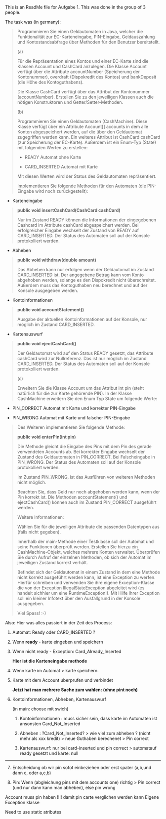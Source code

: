 This is an ReadMe file for Aufgabe 1. This was done in the group of 3 people.

The task was (in germany):

> Programmieren Sie einen Geldautomaten in Java, welcher die Funktionalität zur EC-Karteneingabe, PIN-Eingabe, Geldauszahlung und Kontostandsabfrage über Methoden für den Benutzer bereitstellt.
> 
> (a)
> 
> Für die Repräsentation eines Kontos und einer EC-Karte sind die Klassen Account und CashCard anzulegen. Die Klasse Account verfügt über die Attribute accountNumber (Speicherung der Kontonummer), overdraft (Dispokredit des Kontos) und bankDeposit (die Höhe des Kontoguthabens).
> 
> Die Klasse CashCard verfügt über das Attribut der Kontonummer (accountNumber). Erstellen Sie zu den jeweiligen Klassen auch die nötigen Konstruktoren und Getter/Setter-Methoden.
> 
> (b)
> 
> Programmieren Sie einen Geldautomaten (CashMachine). Diese Klasse verfügt über ein Attribute Account[] accounts in dem alle Konten abgespeichert werden, auf die über den Geldautomat zugegriffen werden kann. Ein weiteres Attribut ist CashCard cashCard (zur Speicherung der EC-Karte). Außerdem ist ein Enum-Typ (State) mit folgenden Werten zu erstellen:
> 
>  
> - READY Automat ohne Karte
>  
> - CARD_INSERTED Automat mit Karte
> 
> Mit diesen Werten wird der Status des Geldautomaten repräsentiert.
> 
> Implementieren Sie folgende Methoden für den Automaten (die PIN-Eingabe wird noch zurückgestellt):
> 
> 
-  Karteneingabe
> 
> **public void insertCashCard(CashCard cashCard)**
> 
> Nur im Zustand READY können die Informationen der eingegebenen Cashcard im Attribute cashCard abgespeichert werden. Bei erfolgreicher Eingabe wechselt der Zustand von READY auf CARD_INSERTED. Der Status des Automaten soll auf der Konsole protokolliert werden.
> 
> 
-    Abheben
> 
> **public void withdraw(double amount)**
> 
> Das Abheben kann nur erfolgen wenn der Geldautomat im Zustand CARD_INSERTED ist. Der angegebene Betrag kann vom Konto abgehoben werden, solange es den Dispokredit nicht überschreitet. Außerdem muss das Kontoguthaben neu berechnet und auf der Konsole ausgegeben werden.
> 
> 
-  Kontoinformationen
> 
> **public void accountStatement()**
> 
> Ausgabe der aktuellen Kontoinformationen auf der Konsole, nur möglich im Zustand CARD_INSERTED.
> 
>
-  Kartenauswurf
> 
> **public void ejectCashCard()**
> 
> Der Geldautomat wird auf den Status READY gesetzt, das Attribute cashCard wird zur Nullreferenz. Das ist nur möglich im Zustand CARD_INSERTED. Der Status des Automaten soll auf der Konsole protokolliert werden.
> 
> (c)
> 
> Erweitern Sie die Klasse Account um das Attribut int pin (steht natürlich für die zur Karte gehörende PIN). In der Klasse CashMachine erweitern Sie den Enum Typ State um folgende Werte:
> 
> 
- PIN_CORRECT Automat mit Karte und korrekter PIN-Eingabe
> 
> 
- PIN_WRONG Automat mit Karte und falscher PIN-Eingabe
> 
> Des Weiteren implementieren Sie folgende Methode:
> 
>  **public void enterPin(int pin)**
> 
> Die Methode gleicht die Eingabe des Pins mit dem Pin des gerade verwendeten Accounts ab. Bei korrekter Eingabe wechselt der Zustand des Geldautomaten in PIN_CORRECT. Bei Falscheingabe in PIN_WRONG. Der Status des Automaten soll auf der Konsole protokolliert werden.
> 
> Im Zustand PIN_WRONG, ist das Ausführen von weiteren Methoden nicht möglich.
> 
> Beachten Sie, dass Geld nur noch abgehoben werden kann, wenn der Pin korrekt ist. Die Methoden accountStatement() und ejectCashCard() können auch im Zustand PIN_CORRECT ausgeführt werden.
> 
> Weitere Informationen:
> 
> Wählen Sie für die jeweiligen Attribute die passenden Datentypen aus (falls nicht gegeben).
> 
> Innerhalb der main-Methode einer Testklasse soll der Automat und seine Funktionen überprüft werden. Erstellen Sie hierzu ein CashMachine-Objekt, welches mehrere Konten verwaltet. Überprüfen Sie durch Aufruf der einzelnen Methoden, ob sich der Automat im jeweiligen Zustand korrekt verhält.
> 
> Befindet sich der Geldautomat in einem Zustand in dem eine Methode nicht korrekt ausgeführt werden kann, ist eine Exception zu werfen. Hierfür schreiben und verwenden Sie ihre eigene Exception-Klasse die von der Exception IllegalStateException abgeleitet wird (es handelt sichhier um eine RuntimeException!). Mit Hilfe Ihrer Exception soll ein kleiner Infotext über den Ausfallgrund in der Konsole ausgegeben.
> 
> Viel Spass! :-)


Also:
Hier was alles passiert in der Zeit des Process:

1.  Automat: Ready oder CARD_INSERTED ?
2.  Wenn **ready** -  karte eingeben und speichern
3.  Wenn nicht ready - Exception: Card_Already_Inserted

	
	**Hier ist die Karteneingabe methode**


4.  Wenn karte im Automat > karte speichern.
5.  Karte mit dem Account uberprufen und verbindet

 	**Jetzt hat man mehrere Sache zum wahlen: (ohne pint noch)** 

6. 	Kontoinformationen, Abheben, Kartenauswurf

	(in main: choose mit swich) 
	
	1) Kontoinformationen : muss sicher sein, dass karte im Automaten ist ansonsten Card_Not_Inserted

	2) Abheben : ?Card_Not_Inserted? > wie viel zum abheben ? (nicht mehr als xxx kredit) > neue Guthaben berechenet > Pin correct 

	3) Kartenauswurf: nur bei card-inserted und pin correct > automatauf ready gesetzt und karte: null
__________________
7.  Entscheidung ob wir pin sofot einbeziehen oder erst spater (a,b,und dann c, oder a,c,b)

8.  Pin: Wenn (abgleichung pins mit dem accounts one) richtig > Pin correct (und nur dann kann man abheben), else pin wrong 

Account muss pin haben !!!! damit pin carte verglichen werden kann
Eigene Exception klasse 


Need to use static atributes

